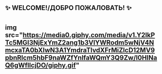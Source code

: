 ## ✨ WELCOME!/ДОБРО ПОЖАЛОВАТЬ! ✨ 
## <h1>
## img src="https://media0.giphy.com/media/v1.Y2lkPTc5MGI3NjExYmZ2ang1b3VlYWRodm5wNjV4NmcxaTA0bXIwN3A1YmdraTlvdXFrMiZlcD12MV9pbnRlcm5hbF9naWZfYnlfaWQmY3Q9Zw/l0HlNaQ6gWfllcjDO/giphy.gif"
## </h1>
<!--**STT3911/STT3911** is a ✨ _special_ ✨ repository because its `README.md` (this file) appears on your GitHub profile.

  
Here are some ideas to get you started:

- 🔭 I’m currently working on ...
- 🌱 I’m currently learning ...
- 👯 I’m looking to collaborate on ...
- 🤔 I’m looking for help with ...
- 💬 Ask me about ...
- 📫 How to reach me: ...
- 😄 Pronouns: ...
- ⚡ Fun fact: ...
-->
